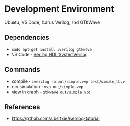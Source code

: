 # Development Environment

Ubuntu, VS Code, Icarus Verilog, and GTKWave


## Dependencies
* ```sudo apt-get install iverilog gtkwave```
* VS Code - [Verilog HDL/SystemVerilog](https://github.com/mshr-h/vscode-verilog-hdl-support)


## Commands
* compile - ```iverilog -o out/simple.vvp test/simple_tb.v```
* run simulation - ```vvp out/simple.vvp```
* view in graph - ```gtkwave out/simple.vcd```


## References
* https://github.com/albertxie/iverilog-tutorial
